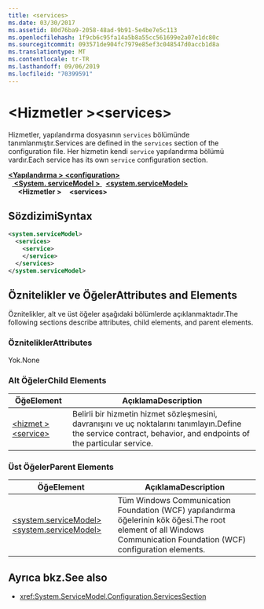 ```yaml
---
title: <services>
ms.date: 03/30/2017
ms.assetid: 80d76ba9-2058-48ad-9b91-5e4be7e5c113
ms.openlocfilehash: 1f9cb6c95fa14a5b8a55cc561699e2a07e1dc80c
ms.sourcegitcommit: 093571de904fc7979e85ef3c048547d0accb1d8a
ms.translationtype: MT
ms.contentlocale: tr-TR
ms.lasthandoff: 09/06/2019
ms.locfileid: "70399591"
---
```

# <a name="services"></a><span data-ttu-id="d0b45-101">\<Hizmetler ></span><span class="sxs-lookup"><span data-stu-id="d0b45-101">\<services></span></span>
<span data-ttu-id="d0b45-102">Hizmetler, yapılandırma dosyasının `services` bölümünde tanımlanmıştır.</span><span class="sxs-lookup"><span data-stu-id="d0b45-102">Services are defined in the `services` section of the configuration file.</span></span> <span data-ttu-id="d0b45-103">Her hizmetin kendi `service` yapılandırma bölümü vardır.</span><span class="sxs-lookup"><span data-stu-id="d0b45-103">Each service has its own `service` configuration section.</span></span>  
  
<span data-ttu-id="d0b45-104">[ **\<Yapılandırma >** ](../configuration-element.md)</span><span class="sxs-lookup"><span data-stu-id="d0b45-104">[**\<configuration>**](../configuration-element.md)</span></span>\
<span data-ttu-id="d0b45-105">&nbsp;&nbsp;[ **\<System. serviceModel >** ](system-servicemodel.md)</span><span class="sxs-lookup"><span data-stu-id="d0b45-105">&nbsp;&nbsp;[**\<system.serviceModel>**](system-servicemodel.md)</span></span>\
<span data-ttu-id="d0b45-106">&nbsp;&nbsp;&nbsp;&nbsp; **\<Hizmetler >**</span><span class="sxs-lookup"><span data-stu-id="d0b45-106">&nbsp;&nbsp;&nbsp;&nbsp;**\<services>**</span></span>  
## <a name="syntax"></a><span data-ttu-id="d0b45-107">Sözdizimi</span><span class="sxs-lookup"><span data-stu-id="d0b45-107">Syntax</span></span>  
  
```xml  
<system.serviceModel>
  <services>
    <service>
    </service>
  </services>
</system.serviceModel>
```  
  
## <a name="attributes-and-elements"></a><span data-ttu-id="d0b45-108">Öznitelikler ve Öğeler</span><span class="sxs-lookup"><span data-stu-id="d0b45-108">Attributes and Elements</span></span>  
 <span data-ttu-id="d0b45-109">Öznitelikler, alt ve üst öğeler aşağıdaki bölümlerde açıklanmaktadır.</span><span class="sxs-lookup"><span data-stu-id="d0b45-109">The following sections describe attributes, child elements, and parent elements.</span></span>  
  
### <a name="attributes"></a><span data-ttu-id="d0b45-110">Öznitelikler</span><span class="sxs-lookup"><span data-stu-id="d0b45-110">Attributes</span></span>  
 <span data-ttu-id="d0b45-111">Yok.</span><span class="sxs-lookup"><span data-stu-id="d0b45-111">None</span></span>  
  
### <a name="child-elements"></a><span data-ttu-id="d0b45-112">Alt Öğeler</span><span class="sxs-lookup"><span data-stu-id="d0b45-112">Child Elements</span></span>  
  
|<span data-ttu-id="d0b45-113">Öğe</span><span class="sxs-lookup"><span data-stu-id="d0b45-113">Element</span></span>|<span data-ttu-id="d0b45-114">Açıklama</span><span class="sxs-lookup"><span data-stu-id="d0b45-114">Description</span></span>|  
|-------------|-----------------|  
|[<span data-ttu-id="d0b45-115">\<hizmet ></span><span class="sxs-lookup"><span data-stu-id="d0b45-115">\<service></span></span>](service.md)|<span data-ttu-id="d0b45-116">Belirli bir hizmetin hizmet sözleşmesini, davranışını ve uç noktalarını tanımlayın.</span><span class="sxs-lookup"><span data-stu-id="d0b45-116">Define the service contract, behavior, and endpoints of the particular service.</span></span>|  
  
### <a name="parent-elements"></a><span data-ttu-id="d0b45-117">Üst Öğeler</span><span class="sxs-lookup"><span data-stu-id="d0b45-117">Parent Elements</span></span>  
  
|<span data-ttu-id="d0b45-118">Öğe</span><span class="sxs-lookup"><span data-stu-id="d0b45-118">Element</span></span>|<span data-ttu-id="d0b45-119">Açıklama</span><span class="sxs-lookup"><span data-stu-id="d0b45-119">Description</span></span>|  
|-------------|-----------------|  
|[<span data-ttu-id="d0b45-120">\<system.serviceModel></span><span class="sxs-lookup"><span data-stu-id="d0b45-120">\<system.serviceModel></span></span>](system-servicemodel.md)|<span data-ttu-id="d0b45-121">Tüm Windows Communication Foundation (WCF) yapılandırma öğelerinin kök öğesi.</span><span class="sxs-lookup"><span data-stu-id="d0b45-121">The root element of all Windows Communication Foundation (WCF) configuration elements.</span></span>|  
  
## <a name="see-also"></a><span data-ttu-id="d0b45-122">Ayrıca bkz.</span><span class="sxs-lookup"><span data-stu-id="d0b45-122">See also</span></span>

- <xref:System.ServiceModel.Configuration.ServicesSection>
